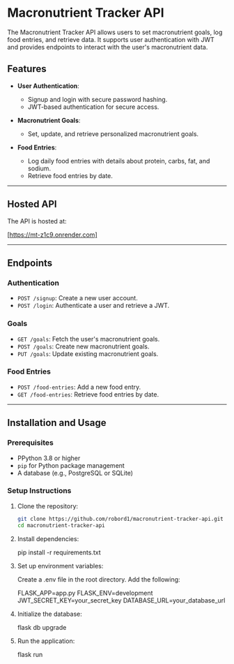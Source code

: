 
# Macronutrient Tracker API

The Macronutrient Tracker API allows users to set macronutrient goals, log food entries, and retrieve data. It supports user authentication with JWT and provides endpoints to interact with the user's macronutrient data.

## Features

- **User Authentication**:
  - Signup and login with secure password hashing.
  - JWT-based authentication for secure access.

- **Macronutrient Goals**:
  - Set, update, and retrieve personalized macronutrient goals.

- **Food Entries**:
  - Log daily food entries with details about protein, carbs, fat, and sodium.
  - Retrieve food entries by date.

---

## Hosted API

The API is hosted at:  

[https://mt-z1c9.onrender.com]

---

## Endpoints

### Authentication
- `POST /signup`: Create a new user account.
- `POST /login`: Authenticate a user and retrieve a JWT.

### Goals
- `GET /goals`: Fetch the user's macronutrient goals.
- `POST /goals`: Create new macronutrient goals.
- `PUT /goals`: Update existing macronutrient goals.

### Food Entries
- `POST /food-entries`: Add a new food entry.
- `GET /food-entries`: Retrieve food entries by date.

---

## Installation and Usage

### Prerequisites
- PPython 3.8 or higher
- `pip` for Python package management
- A database (e.g., PostgreSQL or SQLite)

### Setup Instructions
1. Clone the repository:
   ```bash
   git clone https://github.com/robord1/macronutrient-tracker-api.git
   cd macronutrient-tracker-api

2. Install dependencies:

    pip install -r requirements.txt

3. Set up environment variables:

    Create a .env file in the root directory.
    Add the following:

    FLASK_APP=app.py
    FLASK_ENV=development
    JWT_SECRET_KEY=your_secret_key
    DATABASE_URL=your_database_url

4. Initialize the database:

    flask db upgrade

5. Run the application:

    flask run

